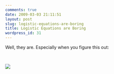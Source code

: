 ```yaml
---
comments: true
date: 2009-03-03 21:11:51
layout: post
slug: logistic-equations-are-boring
title: Logistic Equations are Boring
wordpress_id: 31
---
```


Well, they are. Especially when you figure this out:




 




[![](http://sasheldon.files.wordpress.com/2009/03/logisticequations.png?w=300)](http://sasheldon.files.wordpress.com/2009/03/logisticequations.png?w=300)
